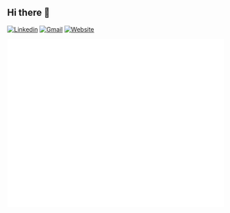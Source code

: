 <!---
<div align="center">
  <img width="440" height="380" src="https://github.com/stefanselftaught/stefanselftaught/blob/master/brah.jpg" alt="profile image" />
</div>
-->

## Hi there 👋

[![Linkedin](https://img.shields.io/badge/-LinkedIn-blue?style=flat&logo=Linkedin&logoColor=white)](https://www.linkedin.com/in/stefan-p-9a55a6191/)
[![Gmail](https://img.shields.io/badge/-Gmail-c14438?style=flat&logo=Gmail&logoColor=white)](mailto:stefanpop999@gmail.com)
[![Website](https://img.shields.io/badge/-Website-blueviolet)](https://stefanpop.dev)

![Metrics](https://github.com/StefanSelfTaught/StefanSelfTaught/blob/master/github-metrics.svg)


